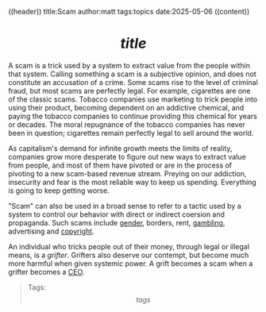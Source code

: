 ((header))
title:Scam
author:matt
tags:topics
date:2025-05-06
((content))
# $$title$$
A scam is a trick used by a system to extract value from the people within that system. Calling something a scam is a subjective opinion, and does not constitute an accusation of a crime. Some scams rise to the level of criminal fraud, but most scams are perfectly legal. For example, cigarettes are one of the classic scams. Tobacco companies use marketing to trick people into using their product, becoming dependent on an addictive chemical, and paying the tobacco companies to continue providing this chemical for years or decades. The moral repugnance of the tobacco companies has never been in question; cigarettes remain perfectly legal to sell around the world.

As capitalism's demand for infinite growth meets the limits of reality, companies grow more desperate to figure out new ways to extract value from people, and most of them have pivoted or are in the process of pivoting to a new scam-based revenue stream. Preying on our addiction, insecurity and fear is the most reliable way to keep us spending. Everything is going to keep getting worse.

"Scam" can also be used in a broad sense to refer to a tactic used by a system to control our behavior with direct or indirect coersion and propaganda. Such scams include [gender](/topics/gender), borders, rent, [gambling](/topics/gambling), advertising and [copyright](/license).

An individual who tricks people out of their money, through legal or illegal means, is a *grifter*. Grifters also deserve our contempt, but become much more harmful when given systemic power. A grift becomes a scam when a grifter becomes a [CEO](/topics/ceos).

>Tags: $$tags$$